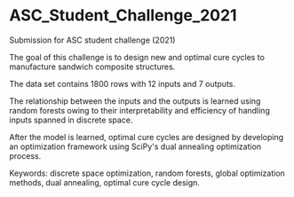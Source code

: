 # ASC_Student_Challenge_2021
Submission for ASC student challenge (2021)

The goal of this challenge is to design new and optimal cure cycles to manufacture sandwich composite structures. 

The data set contains 1800 rows with 12 inputs and 7 outputs. 

The relationship between the inputs and the outputs is learned using random forests owing to their interpretability and efficiency of handling inputs spanned in discrete space. 

After the model is learned, optimal cure cycles are designed by developing an optimization framework using SciPy's dual annealing optimization process. 

Keywords: discrete space optimization, random forests, global optimization methods, dual annealing, optimal cure cycle design. 

